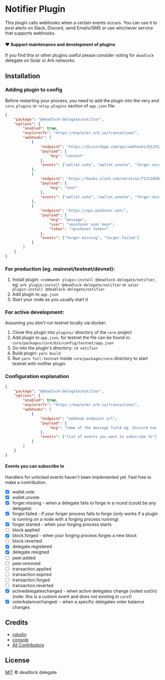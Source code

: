 # Notifier Plugin

This plugin calls webhooks when a certain events occurs. You can use it to post alerts on Slack,
Discord, send Emails/SMS or use whichever service that supports webhooks.

#### ❤️ Support maintenance and development of plugins

If you find this or other plugins useful please consider voting for `deadlock` delegate on Solar or Ark networks.

## Installation

### Adding plugin to config

Before restarting your process, you need to add the plugin into the very end `core.plugins` or `relay.plugins` section of `app.json` file:

```json
{
    "package": "@deadlock-delegate/notifier",
    "options": {
        "enabled": true,
        "explorerTx": "https://explorer.ark.io/transaction/",
        "webhooks": [
            {
                "endpoint": "https://discordapp.com/api/webhooks/612412465124612462/A1Ag12F&ijafa-3mtASA121mja",
                "payload": {
                    "msg": "content"
                },
                "events": ["wallet.vote", "wallet.unvote", "forger.missing", "forger.failed"]
            },
            {
                "endpoint": "https://hooks.slack.com/services/T1212ASDA/BAEWAS12/ASxASJL901ajkS",
                "payload": {
                    "msg": "text"
                },
                "events": ["wallet.vote", "wallet.unvote", "forger.missing", "forger.failed"]
            },
            {
                "endpoint": "https://api.pushover.net/",
                "payload": {
                    "msg": "message",
                    "user": "<pushover user key>",
                    "token": "<pushover token>"
                },
                "events": ["forger.missing", "forger.failed"]
            }
        ]
    }
}
```

### For production (eg. mainnet/testnet/devnet):

1. Install plugin: `<command> plugin:install @deadlock-delegate/notifier`, eg: `ark plugin:install @deadlock-delegate/notifier` or `solar plugin:install @deadlock-delegate/notifier`
2. Add plugin to `app.json`
3. Start your node as you usually start it

### For active development:

Assuming you don't run testnet locally via docker:

1. Clone this plugin into `plugins/` directory of the `core` project
2. Add plugin to `app.json`, for testnet the file can be found in: `core/packages/core/bin/config/testnet/app.json`
3. Go into the plugin's directory: `cd notifier`
4. Build plugin: `yarn build`
5. Run `yarn full:testnet` inside `core/packages/core` directory to start testnet with notifier plugin

### Configuration explanation

```json
{
    "package": "@deadlock-delegate/notifier",
    "options": {
        "enabled": true,
        "explorerTx": "https://explorer.ark.io/transaction/",
        "webhooks": [
            {
                "endpoint": "webhook endpoint url",
                "payload": {
                    "msg": "name of the message field eg. Discord has 'content', Slack has 'text', Pushover has 'message'"
                },
                "events": ["list of events you want to subscribe to"]
            }
        ]
    }
}
```

#### Events you can subscribe to

Handlers for unticked events haven't been implemented yet. Feel free to make a contribution.

-   [x] wallet.vote
-   [x] wallet.unvote
-   [x] forger.missing - when a delegate fails to forge in a round (could be any delegate)
-   [x] forger.failed - if your forger process fails to forge (only works if a plugin is running on a node with a forging process running)
-   [x] forger.started - when your forging process starts
-   [ ] block.applied
-   [x] block.forged - when your forging process forges a new block
-   [ ] block.reverted
-   [x] delegate.registered
-   [x] delegate.resigned
-   [ ] peer.added
-   [ ] peer.removed
-   [ ] transaction.applied
-   [ ] transaction.expired
-   [ ] transaction.forged
-   [ ] transaction.reverted
-   [x] activedelegateschanged - when active delegates change (voted out/in) (note: this is a custom event and does not existing in `core`!)
-   [x] voterbalancechanged:<delegate name> - when a specific delegates voter balance changes

## Credits

-   [roks0n](https://github.com/roks0n)
-   [console](https://github.com/c0nsol3/)
-   [All Contributors](../../contributors)

## License

[MIT](LICENSE) © deadlock delegate
